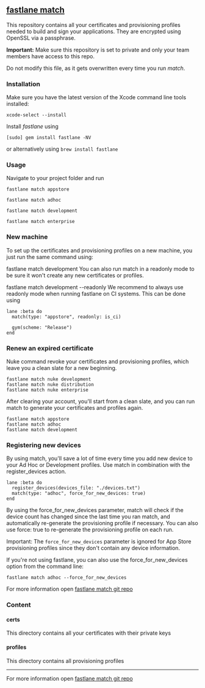 ## [fastlane match](https://docs.fastlane.tools/actions/match/)

This repository contains all your certificates and provisioning profiles needed to build and sign your applications. They are encrypted using OpenSSL via a passphrase.

**Important:** Make sure this repository is set to private and only your team members have access to this repo.

Do not modify this file, as it gets overwritten every time you run _match_.

### Installation

Make sure you have the latest version of the Xcode command line tools installed:

```
xcode-select --install
```

Install _fastlane_ using

```
[sudo] gem install fastlane -NV
```

or alternatively using `brew install fastlane`

### Usage

Navigate to your project folder and run

```
fastlane match appstore
```

```
fastlane match adhoc
```

```
fastlane match development
```

```
fastlane match enterprise
```

### New machine

To set up the certificates and provisioning profiles on a new machine, you just run the same command using:

fastlane match development
You can also run match in a readonly mode to be sure it won't create any new certificates or profiles.

fastlane match development --readonly
We recommend to always use readonly mode when running fastlane on CI systems. This can be done using

```
lane :beta do
  match(type: "appstore", readonly: is_ci)

  gym(scheme: "Release")
end
```

### Renew an expired certificate

Nuke command revoke your certificates and provisioning profiles, which leave you a clean slate for a new beginning.

```
fastlane match nuke development
fastlane match nuke distribution
fastlane match nuke enterprise
```

After clearing your account, you'll start from a clean slate, and you can run match to generate your certificates and profiles again.

```
fastlane match appstore
fastlane match adhoc
fastlane match development
```

### Registering new devices

By using match, you'll save a lot of time every time you add new device to your Ad Hoc or Development profiles. Use match in combination with the register_devices action.

```
lane :beta do
  register_devices(devices_file: "./devices.txt")
  match(type: "adhoc", force_for_new_devices: true)
end
```
 
By using the force_for_new_devices parameter, match will check if the device count has changed since the last time you ran match, and automatically re-generate the provisioning profile if necessary. You can also use force: true to re-generate the provisioning profile on each run.

Important: The ```force_for_new_devices``` parameter is ignored for App Store provisioning profiles since they don't contain any device information.

If you're not using fastlane, you can also use the force_for_new_devices option from the command line:

```
fastlane match adhoc --force_for_new_devices
```

For more information open [fastlane match git repo](https://docs.fastlane.tools/actions/match/)

### Content

#### certs

This directory contains all your certificates with their private keys

#### profiles

This directory contains all provisioning profiles

---

For more information open [fastlane match git repo](https://docs.fastlane.tools/actions/match/)
